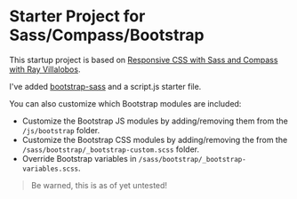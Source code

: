 # Starter Project for Sass/Compass/Bootstrap

This startup project is based on [Responsive CSS with Sass and Compass with Ray Villalobos](http://www.lynda.com/CSS-tutorials/Responsive-CSS-Sass-Compass/140777-2.html).

I've added [bootstrap-sass](https://github.com/twbs/bootstrap-sass) and a script.js starter file.

You can also customize which Bootstrap modules are included:

* Customize the Bootstrap JS modules by adding/removing them from the `/js/bootstrap` folder. 
* Customize the Bootstrap CSS modules by adding/removing the from the `/sass/bootstrap/_bootstrap-custom.scss` folder.
* Override Bootstrap variables in `/sass/bootstrap/_bootstrap-variables.scss`.

> Be warned, this is as of yet untested!